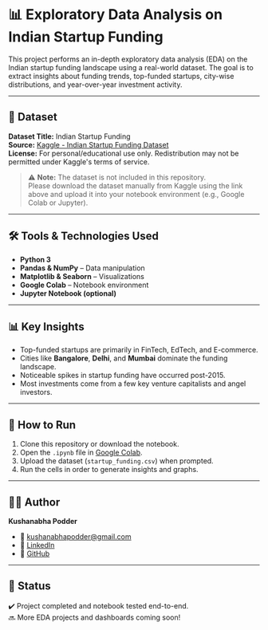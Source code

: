 # 📊 Exploratory Data Analysis on Indian Startup Funding

This project performs an in-depth exploratory data analysis (EDA) on the Indian startup funding landscape using a real-world dataset. The goal is to extract insights about funding trends, top-funded startups, city-wise distributions, and year-over-year investment activity.

---

## 📁 Dataset

**Dataset Title:** Indian Startup Funding  
**Source:** [Kaggle - Indian Startup Funding Dataset](https://www.kaggle.com/datasets/sudalairajkumar/indian-startup-funding)  
**License:** For personal/educational use only. Redistribution may not be permitted under Kaggle's terms of service.

> ⚠️ **Note:** The dataset is not included in this repository.  
> Please download the dataset manually from Kaggle using the link above and upload it into your notebook environment (e.g., Google Colab or Jupyter).

---

## 🛠️ Tools & Technologies Used

- **Python 3**
- **Pandas & NumPy** – Data manipulation
- **Matplotlib & Seaborn** – Visualizations
- **Google Colab** – Notebook environment
- **Jupyter Notebook (optional)**

---

## 📊 Key Insights

- Top-funded startups are primarily in FinTech, EdTech, and E-commerce.
- Cities like **Bangalore**, **Delhi**, and **Mumbai** dominate the funding landscape.
- Noticeable spikes in startup funding have occurred post-2015.
- Most investments come from a few key venture capitalists and angel investors.

---

## 📌 How to Run

1. Clone this repository or download the notebook.
2. Open the `.ipynb` file in [Google Colab](https://colab.research.google.com).
3. Upload the dataset (`startup_funding.csv`) when prompted.
4. Run the cells in order to generate insights and graphs.

---

## 🧑‍💻 Author

**Kushanabha Podder**  
- 📧 kushanabhapodder@gmail.com  
- 🔗 [LinkedIn](https://www.linkedin.com/in/kushanabha-podder01)  
- 🐙 [GitHub](https://github.com/Kushanabha)

---

## 🏁 Status

✔️ Project completed and notebook tested end-to-end.  
🔜 More EDA projects and dashboards coming soon!

